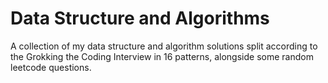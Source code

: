 # Data Structure and Algorithms

A collection of my data structure and algorithm solutions split according to the Grokking the Coding Interview in 16 patterns, alongside some random leetcode questions.